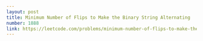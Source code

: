 ```yaml
---
layout: post
title: Minimum Number of Flips to Make the Binary String Alternating
number: 1888
link: https://leetcode.com/problems/minimum-number-of-flips-to-make-the-binary-string-alternating
---
```

